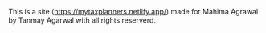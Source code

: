 This is a site (https://mytaxplanners.netlify.app/) made for Mahima Agrawal by Tanmay Agarwal with all rights reserverd.
